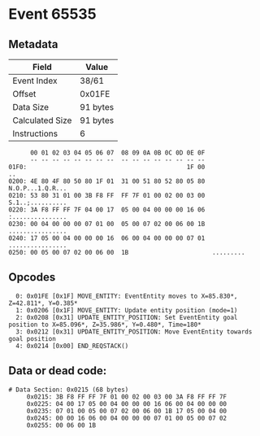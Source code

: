 # Event 65535

## Metadata

| Field           | Value    |
|-----------------|----------|
| Event Index     | 38/61    |
| Offset          | 0x01FE   |
| Data Size       | 91 bytes |
| Calculated Size | 91 bytes |
| Instructions    | 6        |

```
      00 01 02 03 04 05 06 07  08 09 0A 0B 0C 0D 0E 0F
      -- -- -- -- -- -- -- --  -- -- -- -- -- -- -- --
01F0:                                            1F 00                ..
0200: 4E 80 4F 80 50 80 1F 01  31 00 51 80 52 80 05 80  N.O.P...1.Q.R...
0210: 53 80 31 01 00 3B F8 FF  FF 7F 01 00 02 00 03 00  S.1..;..........
0220: 3A F8 FF FF 7F 04 00 17  05 00 04 00 00 00 16 06  :...............
0230: 00 04 00 00 00 07 01 00  05 00 07 02 00 06 00 1B  ................
0240: 17 05 00 04 00 00 00 16  06 00 04 00 00 00 07 01  ................
0250: 00 05 00 07 02 00 06 00  1B                       .........       
```

## Opcodes

```
  0: 0x01FE [0x1F] MOVE_ENTITY: EventEntity moves to X=85.830*, Z=42.811*, Y=0.385*
  1: 0x0206 [0x1F] MOVE_ENTITY: Update entity position (mode=1)
  2: 0x0208 [0x31] UPDATE_ENTITY_POSITION: Set EventEntity goal position to X=85.096*, Z=35.986*, Y=0.480*, Time=180*
  3: 0x0212 [0x31] UPDATE_ENTITY_POSITION: Move EventEntity towards goal position
  4: 0x0214 [0x00] END_REQSTACK()
```

## Data or dead code:

```
# Data Section: 0x0215 (68 bytes)
     0x0215: 3B F8 FF FF 7F 01 00 02 00 03 00 3A F8 FF FF 7F
     0x0225: 04 00 17 05 00 04 00 00 00 16 06 00 04 00 00 00
     0x0235: 07 01 00 05 00 07 02 00 06 00 1B 17 05 00 04 00
     0x0245: 00 00 16 06 00 04 00 00 00 07 01 00 05 00 07 02
     0x0255: 00 06 00 1B
```